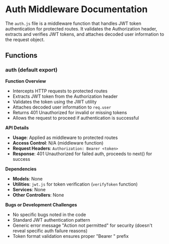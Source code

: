 # Auth Middleware Documentation

The `auth.js` file is a middleware function that handles JWT token authentication for protected routes. It validates the Authorization header, extracts and verifies JWT tokens, and attaches decoded user information to the request object.

## Functions

### auth (default export)

**Function Overview**
- Intercepts HTTP requests to protected routes
- Extracts JWT token from the Authorization header
- Validates the token using the JWT utility
- Attaches decoded user information to `req.user`
- Returns 401 Unauthorized for invalid or missing tokens
- Allows the request to proceed if authentication is successful

**API Details**
- **Usage**: Applied as middleware to protected routes
- **Access Control**: N/A (middleware function)
- **Request Headers**: `Authorization: Bearer <token>`
- **Response**: 401 Unauthorized for failed auth, proceeds to next() for success

**Dependencies**
- **Models**: None
- **Utilities**: `jwt.js` for token verification (`verifyToken` function)
- **Services**: None
- **Other Controllers**: None

**Bugs or Development Challenges**
- No specific bugs noted in the code
- Standard JWT authentication pattern
- Generic error message "Action not permitted" for security (doesn't reveal specific auth failure reasons)
- Token format validation ensures proper "Bearer " prefix 